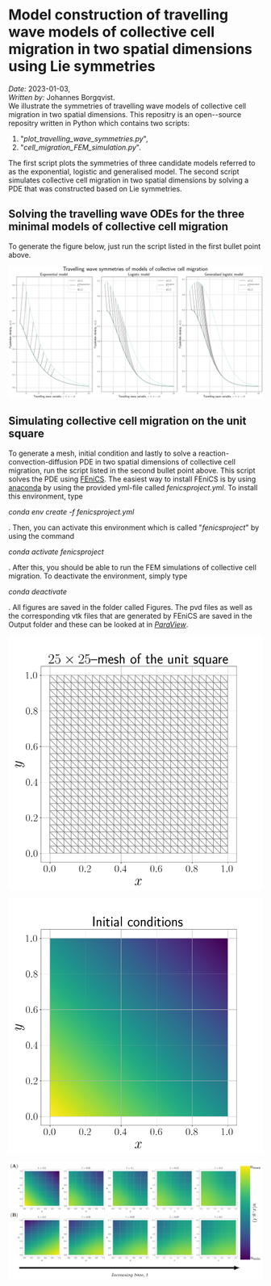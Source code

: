 # Model construction of travelling wave models of collective cell migration in two spatial dimensions using Lie symmetries
*Date:* 2023-01-03,<br>
*Written by:* Johannes Borgqvist.<br>
We illustrate the symmetries of travelling wave models of collective cell migration in two spatial dimensions. This repositry is an open--source repositry written in Python which contains two scripts:

1. "*plot\_travelling\_wave\_symmetries.py*",
2. "*cell\_migration\_FEM\_simulation.py*".

The first script plots the symmetries of three candidate models referred to as the exponential, logistic and generalised model. The second script simulates collective cell migration in two spatial dimensions by solving a PDE that was constructed based on Lie symmetries.


## Solving the travelling wave ODEs for the three minimal models of collective cell migration
To generate the figure below, just run the script listed in the first bullet point above. 

![Travelling wave symmetries of models of collective cell migration](./Figures/travelling_wave_symmetries.png)


## Simulating collective cell migration on the unit square
To generate a mesh, initial condition and lastly to solve a reaction-convection-diffusion PDE in two spatial dimensions of collective cell migration, run the script listed in the second bullet point above. This script solves the PDE using [FEniCS](https://fenicsproject.org/). The easiest way to install FEniCS is by using [anaconda](https://docs.anaconda.com/anaconda/install/index.html) by using the provided yml-file called *fenicsproject.yml*. To install this environment, type

*conda env create -f fenicsproject.yml*<br>


. Then, you can activate this environment which is called "*fenicsproject*" by using the command

*conda activate fenicsproject*<br>

. After this, you should be able to run the FEM simulations of collective cell migration. To deactivate the environment, simply type

*conda deactivate*

. All figures are saved in the folder called Figures. The pvd files as well as the corresponding vtk files that are generated by FEniCS are saved in the Output folder and these can be looked at in [*ParaView*](https://www.paraview.org/). 

![FEM mesh of the unit square](./Figures/mesh_unit_square.png)

![Initial condition for the unit square](./Figures/initial_condition.png)

![PDE simulations in two spatial dimensions of collective cell migration](./Figures/PDE.png)


